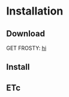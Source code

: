 # Installation

## Download

GET FROSTY: [hi](https://github.com/CadeEvs/FrostyToolsuite/releases/latest/download/FrostyModManager.zip)

## Install

## ETc